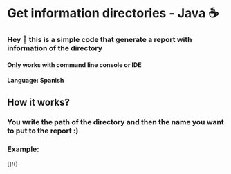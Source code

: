 # Get information directories - Java ☕
### Hey 👋 this is a simple code that generate a report with information of the directory
#### Only works with command line console or IDE
#### Language: Spanish

## How it works?
### You write the path of the directory and then the name you want to put to the report :)
### Example:
[]!()